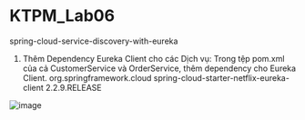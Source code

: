 # KTPM_Lab06
spring-cloud-service-discovery-with-eureka

1. Thêm Dependency Eureka Client cho các Dịch vụ:
Trong tệp pom.xml của cả CustomerService và OrderService, thêm dependency cho Eureka Client.
        <dependency>
            <groupId>org.springframework.cloud</groupId>
            <artifactId>spring-cloud-starter-netflix-eureka-client</artifactId>
            <version>2.2.9.RELEASE</version>
        </dependency>

![image](https://github.com/yw07761/KTPM_Lab06/assets/89188722/e6c9502c-e9d1-49bc-b224-a1d9c1997c97)

